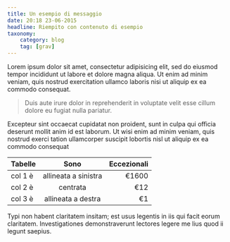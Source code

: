 ```yaml
---
title: Un esempio di messaggio
date: 20:18 23-06-2015
headline: Riempito con contenuto di esempio
taxonomy:
    category: blog
    tag: [grav]
---
```


Lorem ipsum dolor sit amet, consectetur adipisicing elit, sed do eiusmod tempor incididunt ut labore et dolore magna aliqua. Ut enim ad minim veniam, quis nostrud exercitation ullamco laboris nisi ut aliquip ex ea commodo consequat.

 > Duis aute irure dolor in reprehenderit in voluptate velit esse cillum dolore eu fugiat nulla pariatur.

 Excepteur sint occaecat cupidatat non proident, sunt in culpa qui officia deserunt mollit anim id est laborum. Ut wisi enim ad minim veniam, quis nostrud exerci tation ullamcorper suscipit lobortis nisl ut aliquip ex ea commodo consequat

| Tabelle |         Sono         |  Eccezionali |
|---------|:--------------------:|-------------:|
| col 1 è | allineata a sinistra |        €1600 |
| col 2 è |        centrata      |          €12 |
| col 3 è |  allineata a destra  |           €1 |

Typi non habent claritatem insitam; est usus legentis in iis qui facit eorum claritatem. Investigationes demonstraverunt lectores legere me lius quod ii legunt saepius.
